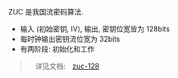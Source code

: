 ZUC 是我国流密码算法. 
- 输入 (初始密钥, IV), 输出, 密钥位宽皆为 128bits
- 每时钟输出密钥流位宽为 32bits
- 有两阶段: 初始化和工作

>　详见文档:　[zuc-128](../../../paper/crypto/ZUC-128.pdf)